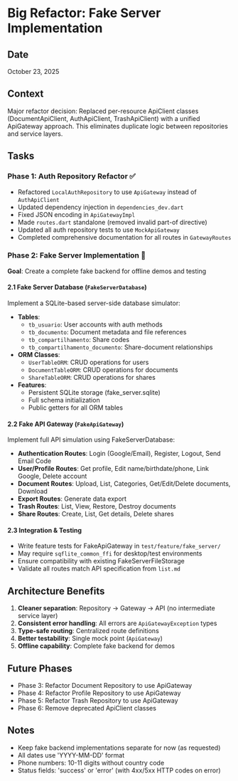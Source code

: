 # Big Refactor: Fake Server Implementation

## Date

October 23, 2025

## Context

Major refactor decision: Replaced per-resource ApiClient classes (DocumentApiClient, AuthApiClient, TrashApiClient) with a unified ApiGateway approach. This eliminates duplicate logic between repositories and service layers.

## Tasks

### Phase 1: Auth Repository Refactor ✅

-   Refactored `LocalAuthRepository` to use `ApiGateway` instead of `AuthApiClient`
-   Updated dependency injection in `dependencies_dev.dart`
-   Fixed JSON encoding in `ApiGatewayImpl`
-   Made `routes.dart` standalone (removed invalid part-of directive)
-   Updated all auth repository tests to use `MockApiGateway`
-   Completed comprehensive documentation for all routes in `GatewayRoutes`

### Phase 2: Fake Server Implementation 🚧

**Goal**: Create a complete fake backend for offline demos and testing

#### 2.1 Fake Server Database (`FakeServerDatabase`)

Implement a SQLite-based server-side database simulator:

-   **Tables**:
    -   `tb_usuario`: User accounts with auth methods
    -   `tb_documento`: Document metadata and file references
    -   `tb_compartilhamento`: Share codes
    -   `tb_compartilhamento_documento`: Share-document relationships
-   **ORM Classes**:
    -   `UserTableORM`: CRUD operations for users
    -   `DocumentTableORM`: CRUD operations for documents
    -   `ShareTableORM`: CRUD operations for shares
-   **Features**:
    -   Persistent SQLite storage (fake_server.sqlite)
    -   Full schema initialization
    -   Public getters for all ORM tables

#### 2.2 Fake API Gateway (`FakeApiGateway`)

Implement full API simulation using FakeServerDatabase:

-   **Authentication Routes**: Login (Google/Email), Register, Logout, Send Email Code
-   **User/Profile Routes**: Get profile, Edit name/birthdate/phone, Link Google, Delete account
-   **Document Routes**: Upload, List, Categories, Get/Edit/Delete documents, Download
-   **Export Routes**: Generate data export
-   **Trash Routes**: List, View, Restore, Destroy documents
-   **Share Routes**: Create, List, Get details, Delete shares

#### 2.3 Integration & Testing

-   Write feature tests for FakeApiGateway in `test/feature/fake_server/`
-   May require `sqflite_common_ffi` for desktop/test environments
-   Ensure compatibility with existing FakeServerFileStorage
-   Validate all routes match API specification from `list.md`

## Architecture Benefits

1. **Cleaner separation**: Repository → Gateway → API (no intermediate service layer)
2. **Consistent error handling**: All errors are `ApiGatewayException` types
3. **Type-safe routing**: Centralized route definitions
4. **Better testability**: Single mock point (`ApiGateway`)
5. **Offline capability**: Complete fake backend for demos

## Future Phases

-   Phase 3: Refactor Document Repository to use ApiGateway
-   Phase 4: Refactor Profile Repository to use ApiGateway
-   Phase 5: Refactor Trash Repository to use ApiGateway
-   Phase 6: Remove deprecated ApiClient classes

## Notes

-   Keep fake backend implementations separate for now (as requested)
-   All dates use 'YYYY-MM-DD' format
-   Phone numbers: 10-11 digits without country code
-   Status fields: 'success' or 'error' (with 4xx/5xx HTTP codes on error)
